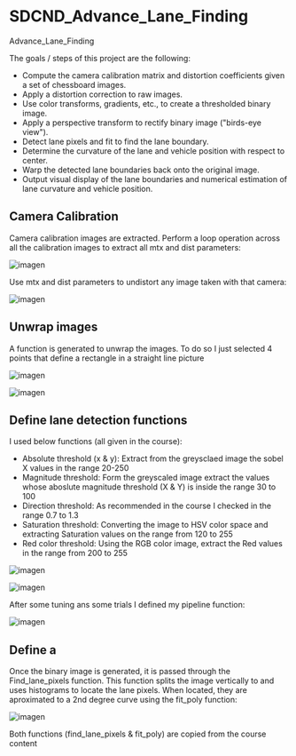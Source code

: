 # SDCND_Advance_Lane_Finding
Advance_Lane_Finding

The goals / steps of this project are the following:

* Compute the camera calibration matrix and distortion coefficients given a set of chessboard images.
* Apply a distortion correction to raw images.
* Use color transforms, gradients, etc., to create a thresholded binary image.
* Apply a perspective transform to rectify binary image ("birds-eye view").
* Detect lane pixels and fit to find the lane boundary.
* Determine the curvature of the lane and vehicle position with respect to center.
* Warp the detected lane boundaries back onto the original image.
* Output visual display of the lane boundaries and numerical estimation of lane curvature and vehicle position.

## Camera Calibration

Camera calibration images are extracted. 
Perform a loop operation across all the calibration images to extract all mtx and dist parameters:

![imagen](https://user-images.githubusercontent.com/41348711/46917754-bb72b380-cfca-11e8-99f0-86c789885039.png)

Use mtx and dist parameters to undistort any image taken with that camera:

![imagen](https://user-images.githubusercontent.com/41348711/46917671-e14b8880-cfc9-11e8-9299-165012fee99e.png)


## Unwrap images

A function is generated to unwrap the images. To do so I just selected 4 points that define a rectangle in a straight line picture

![imagen](https://user-images.githubusercontent.com/41348711/46917783-08568a00-cfcb-11e8-907a-1fca755bfb69.png)

![imagen](https://user-images.githubusercontent.com/41348711/46917728-69ca2900-cfca-11e8-9a51-258d33244f74.png)

## Define lane detection functions

I used below functions (all given in the course):

* Absolute threshold (x & y): Extract from the greysclaed image the sobel X values in the range 20-250
* Magnitude threshold: Form the greyscaled image extract the values whose aboslute magnitude threshold (X & Y) is inside the range 30 to 100
* Direction threshold: As recommended in the course I checked in the range 0.7 to 1.3
* Saturation threshold: Converting the image to HSV color space and extracting Saturation values on the range from 120 to 255
* Red color threshold: Using the RGB color image, extract the Red values in the range from 200 to 255

![imagen](https://user-images.githubusercontent.com/41348711/46918965-a56bef80-cfd8-11e8-8f1a-476af966436a.png)

![imagen](https://user-images.githubusercontent.com/41348711/46918987-cd5b5300-cfd8-11e8-9436-57254896fef1.png)

After some tuning ans some trials I defined my pipeline function: 

![imagen](https://user-images.githubusercontent.com/41348711/46919002-17443900-cfd9-11e8-82c5-0a34f66d0802.png)

## Define a 

Once the binary image is generated, it is passed through the Find_lane_pixels function. This function splits the image vertically to and uses histograms to locate the lane pixels. 
When located, they are aproximated to a 2nd degree curve using the fit_poly function:

![imagen](https://user-images.githubusercontent.com/41348711/46919104-8cfcd480-cfda-11e8-8e12-a00edeae6c58.png)

Both functions (find_lane_pixels & fit_poly) are copied from the course content




